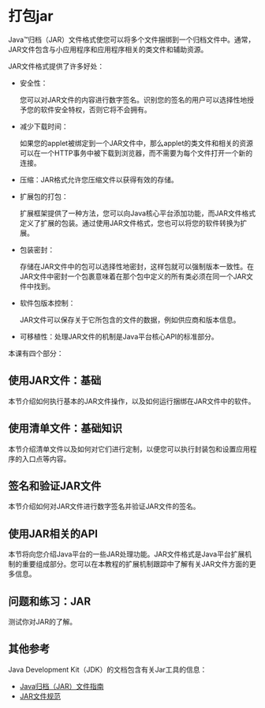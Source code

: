 # 打包jar

Java™归档（JAR）文件格式使您可以将多个文件捆绑到一个归档文件中。通常，JAR文件包含与小应用程序和应用程序相关的类文件和辅助资源。

JAR文件格式提供了许多好处：
* 安全性：

    您可以对JAR文件的内容进行数字签名。识别您的签名的用户可以选择性地授予您的软件安全特权，否则它将不会拥有。

* 减少下载时间：

    如果您的applet被绑定到一个JAR文件中，那么applet的类文件和相关的资源可以在一个HTTP事务中被下载到浏览器，而不需要为每个文件打开一个新的连接。
* 压缩：JAR格式允许您压缩文件以获得有效的存储。
* 扩展包的打包：

    扩展框架提供了一种方法，您可以向Java核心平台添加功能，而JAR文件格式定义了扩展的包装。通过使用JAR文件格式，您也可以将您的软件转换为扩展。
* 包装密封：

    存储在JAR文件中的包可以选择性地密封，这样包就可以强制版本一致性。在JAR文件中密封一个包裹意味着在那个包中定义的所有类必须在同一个JAR文件中找到。
* 软件包版本控制：

    JAR文件可以保存关于它所包含的文件的数据，例如供应商和版本信息。
* 可移植性：处理JAR文件的机制是Java平台核心API的标准部分。


本课有四个部分：

## 使用JAR文件：基础
本节介绍如何执行基本的JAR文件操作，以及如何运行捆绑在JAR文件中的软件。

## 使用清单文件：基础知识
本节介绍清单文件以及如何对它们进行定制，以便您可以执行封装包和设置应用程序的入口点等内容。

## 签名和验证JAR文件
本节介绍如何对JAR文件进行数字签名并验证JAR文件的签名。

## 使用JAR相关的API
本节将向您介绍Java平台的一些JAR处理功能。JAR文件格式是Java平台扩展机制的重要组成部分。您可以在本教程的扩展机制跟踪中了解有关JAR文件方面的更多信息。

## 问题和练习：JAR
测试你对JAR的了解。


## 其他参考
Java Development Kit（JDK）的文档包含有关Jar工具的信息：

* [Java归档（JAR）文件指南](https://docs.oracle.com/javase/8/docs/technotes/guides/jar/index.html)
* [JAR文件规范](https://docs.oracle.com/javase/8/docs/technotes/guides/jar/jar.html)